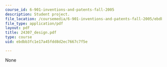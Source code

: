 ```yaml
---
course_id: 6-901-inventions-and-patents-fall-2005
description: Student project.
file_location: /coursemedia/6-901-inventions-and-patents-fall-2005/ebdbb3fc1e17a45fdd8d2ec7667c7f5e_24307_design.pdf
file_type: application/pdf
layout: pdf
title: 24307_design.pdf
type: course
uid: ebdbb3fc1e17a45fdd8d2ec7667c7f5e

---
```

None